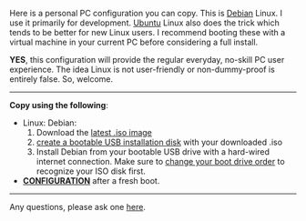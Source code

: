 Here is a personal PC configuration you can copy. This is [Debian](https://www.debian.org/) Linux. I use it primarily for development. [Ubuntu](https://ubuntu.com/tutorials/install-ubuntu-desktop#1-overview) Linux also does the trick which tends to be better for new Linux users. I recommend booting these with a virtual machine in your current PC before considering a full install.

**YES**, this configuration will provide the regular everyday, no-skill PC user experience. The idea Linux is not user-friendly or non-dummy-proof is entirely false. So, welcome.
___

 **Copy using the following**:

- Linux: Debian:
	1. Download the [latest .iso image](https://www.debian.org/download)
	2. [create a bootable USB installation disk](https://linuxhint.com/create_bootable_linux_usb_flash_drive/) with your downloaded .iso
	3.  Install Debian from your bootable USB drive with a hard-wired internet connection. Make sure to [change your boot drive order](https://helpdeskgeek.com/how-to/how-to-change-the-boot-order-in-the-bios-on-your-windows-pc/) to recognize your ISO disk first.
- **[CONFIGURATION](./setup/index.md)** after a fresh boot.
___

Any questions, please ask one [here](https://github.com/ddaaggeett/ddaaggeett/issues/new/choose).
